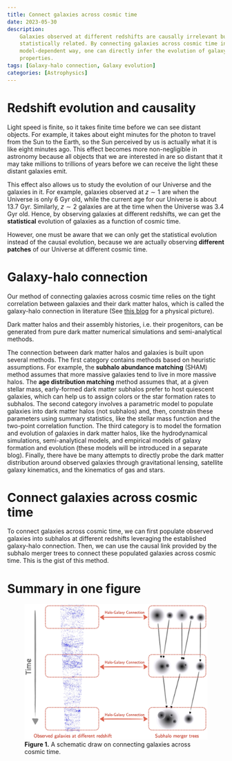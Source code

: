 ```yaml
---
title: Connect galaxies across cosmic time
date: 2023-05-30
description:
    Galaxies observed at different redshifts are causally irrelevant but
    statistically related. By connecting galaxies across cosmic time in a
    model-dependent way, one can directly infer the evolution of galaxy
    properties.
tags: [Galaxy-halo connection, Galaxy evolution]
categories: [Astrophysics]
---
```


# Redshift evolution and causality

Light speed is finite, so it takes finite time before we can see distant
objects. For example, it takes about eight minutes for the photon to travel from
the Sun to the Earth, so the Sun perceived by us is actually what it is like
eight minutes ago. This effect becomes more non-negligible in astronomy because
all objects that we are interested in are so distant that it may take millions
to trillions of years before we can receive the light these distant galaxies
emit.

This effect also allows us to study the evolution of our Universe and the
galaxies in it. For example, galaxies observed at $z\sim 1$ are when the
Universe is only 6 Gyr old, while the current age for our Universe is about 13.7
Gyr. Similarly, $z\sim 2$ galaxies are at the time when the Universe was 3.4 Gyr
old. Hence, by observing galaxies at different redshifts, we can get the
**statistical** evolution of galaxies as a function of cosmic time.

However, one must be aware that we can only get the statistical evolution
instead of the causal evolution, because we are actually observing **different
patches** of our Universe at different cosmic time.

# Galaxy-halo connection

Our method of connecting galaxies across cosmic time relies on the tight
correlation between galaxies and their dark matter halos, which is called the
galaxy-halo connection in literature (See [this blog](./halo_model.html) for a
physical picture).

Dark matter halos and their assembly histories, i.e. their progenitors, can be
generated from pure dark matter numerical simulations and semi-analytical
methods.

The connection between dark matter halos and galaxies is built upon several
methods. The first category contains methods based on heuristic assumptions. For
example, the **subhalo abundance matching** (SHAM) method assumes that more
massive galaxies tend to live in more massive halos. The **age distribution
matching** method assumes that, at a given stellar mass, early-formed dark
matter subhalos prefer to host quiescent galaxies, which can help us to assign
colors or the star formation rates to subhalos. The second category involves a
parametric model to populate galaxies into dark matter halos (not subhalos) and,
then, constrain these parameters using summary statistics, like the stellar mass
function and the two-point correlation function. The third category is to model
the formation and evolution of galaxies in dark matter halos, like the
hydrodynamical simulations, semi-analytical models, and empirical models of
galaxy formation and evolution (these models will be introduced in a separate
blog). Finally, there have be many attempts to directly probe the dark matter
distribution around observed galaxies through gravitational lensing, satellite
galaxy kinematics, and the kinematics of gas and stars.

# Connect galaxies across cosmic time

To connect galaxies across cosmic time, we can first populate observed galaxies
into subhalos at different redshifts leveraging the established galaxy-halo
connection. Then, we can use the causal link provided by the subhalo merger
trees to connect these populated galaxies across cosmic time. This is the gist
of this method.

# Summary in one figure

<figure id="fig1">
<img src="/blog/image/connect_gals_fig1.jpg" width=740>
<figcaption>
<strong> Figure 1.</strong>
A schematic draw on connecting galaxies across cosmic time.
</figcaption>
</figure>
